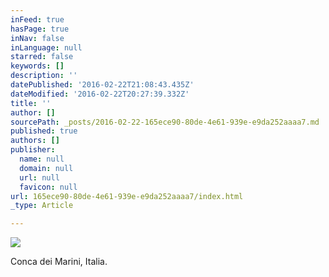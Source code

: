 ```yaml
---
inFeed: true
hasPage: true
inNav: false
inLanguage: null
starred: false
keywords: []
description: ''
datePublished: '2016-02-22T21:08:43.435Z'
dateModified: '2016-02-22T20:27:39.332Z'
title: ''
author: []
sourcePath: _posts/2016-02-22-165ece90-80de-4e61-939e-e9da252aaaa7.md
published: true
authors: []
publisher:
  name: null
  domain: null
  url: null
  favicon: null
url: 165ece90-80de-4e61-939e-e9da252aaaa7/index.html
_type: Article

---
```

![](https://the-grid-user-content.s3-us-west-2.amazonaws.com/6fe616ba-dad8-4465-bdd1-e316522e3c5e.jpg)

Conca dei Marini, Italia.